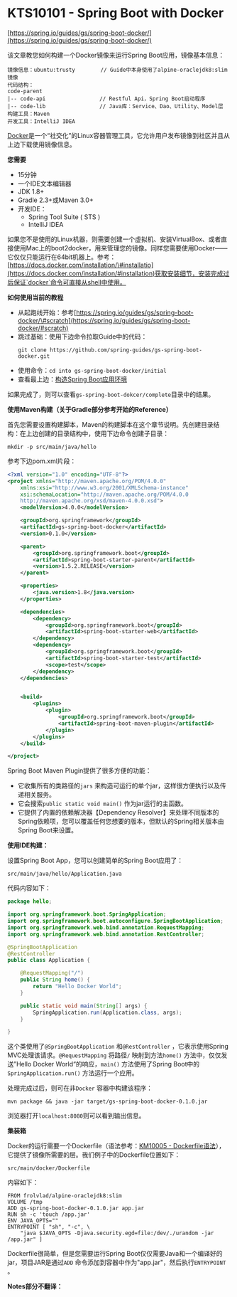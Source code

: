 # KTS10101 - Spring Boot with Docker

[https://spring.io/guides/gs/spring-boot-docker/](https://spring.io/guides/gs/spring-boot-docker/)

该文章教您如何构建一个Docker镜像来运行Spring Boot应用，镜像基本信息：

```
镜像信息：ubuntu:trusty        // Guide中本身使用了alpine-oraclejdk8:slim镜像
代码结构：
code-parent
|-- code-api                 // Restful Api，Spring Boot启动程序
|-- code-lib                 // Java库：Service、Dao、Utility、Model层
构建工具：Maven
开发工具：IntelliJ IDEA
```

[Docker](https://docker.com/)是一个“社交化”的Linux容器管理工具，它允许用户发布镜像到社区并且从上边下载使用镜像信息。

**您需要**

* 15分钟
* 一个IDE文本编辑器
* JDK 1.8+
* Gradle 2.3+或Maven 3.0+
* 开发IDE：
  * Spring Tool Suite \( STS \)
  * IntelliJ IDEA

如果您不是使用的Linux机器，则需要创建一个虚拟机、安装VirtualBox、或者直接使用Mac上的boot2docker，用来管理您的镜像。同样您需要使用Docker——它仅仅只能运行在64bit机器上。参考：[https://docs.docker.com/installation/\#installatio](https://docs.docker.com/installation/#installation)获取安装细节，安装完成过后保证`docker`命令可直接从shell中使用。

**如何使用当前的教程**

* 从起跑线开始：参考[https://spring.io/guides/gs/spring-boot-docker/\#scratch](https://spring.io/guides/gs/spring-boot-docker/#scratch)
* 跳过基础：使用下边命令拉取Guide中的代码：
  ```
  git clone https://github.com/spring-guides/gs-spring-boot-docker.git
  ```
* 使用命令：`cd into gs-spring-boot-docker/initial`
* 查看最上边：[构造Spring Boot应用环境](https://spring.io/guides/gs/spring-boot-docker/#initial)

如果完成了，则可以查看`gs-spring-boot-dokcer/complete`目录中的结果。

**使用Maven构建（关于Gradle部分参考开始的Reference）**

首先您需要设置构建脚本，Maven的构建脚本在这个章节说明。先创建目录结构：在上边创建的目录结构中，使用下边命令创建子目录：

```
mkdir -p src/main/java/hello
```

参考下边pom.xml片段：

```xml
<?xml version="1.0" encoding="UTF-8"?>
<project xmlns="http://maven.apache.org/POM/4.0.0" 
    xmlns:xsi="http://www.w3.org/2001/XMLSchema-instance"
    xsi:schemaLocation="http://maven.apache.org/POM/4.0.0 
    http://maven.apache.org/xsd/maven-4.0.0.xsd">
    <modelVersion>4.0.0</modelVersion>

    <groupId>org.springframework</groupId>
    <artifactId>gs-spring-boot-docker</artifactId>
    <version>0.1.0</version>

    <parent>
        <groupId>org.springframework.boot</groupId>
        <artifactId>spring-boot-starter-parent</artifactId>
        <version>1.5.2.RELEASE</version>
    </parent>

    <properties>
        <java.version>1.8</java.version>
    </properties>

    <dependencies>
        <dependency>
            <groupId>org.springframework.boot</groupId>
            <artifactId>spring-boot-starter-web</artifactId>
        </dependency>
        <dependency>
            <groupId>org.springframework.boot</groupId>
            <artifactId>spring-boot-starter-test</artifactId>
            <scope>test</scope>
        </dependency>
    </dependencies>


    <build>
        <plugins>
            <plugin>
                <groupId>org.springframework.boot</groupId>
                <artifactId>spring-boot-maven-plugin</artifactId>
            </plugin>
        </plugins>
    </build>

</project>
```

Spring Boot Maven Plugin提供了很多方便的功能：

* 它收集所有的类路径的`jars` 来构造可运行的单个jar，这样很方便执行以及传递相关服务。
* 它会搜索`public static void main()` 作为jar运行的主函数。
* 它提供了内置的依赖解决器【Dependency Resolver】来处理不同版本的Spring依赖项，您可以覆盖任何您想要的版本，但默认的Spring相关版本由Spring Boot来设置。

**使用IDE构建：**

设置Spring Boot App，您可以创建简单的Spring Boot应用了：

```
src/main/java/hello/Application.java
```

代码内容如下：

```java
package hello;

import org.springframework.boot.SpringApplication;
import org.springframework.boot.autoconfigure.SpringBootApplication;
import org.springframework.web.bind.annotation.RequestMapping;
import org.springframework.web.bind.annotation.RestController;

@SpringBootApplication
@RestController
public class Application {

    @RequestMapping("/")
    public String home() {
        return "Hello Docker World";
    }

    public static void main(String[] args) {
        SpringApplication.run(Application.class, args);
    }

}
```

这个类使用了`@SpringBootApplication` 和`@RestController` ，它表示使用Spring MVC处理该请求。`@RequestMapping` 将路径`/` 映射到方法`home()` 方法中，仅仅发送”Hello Docker World“的响应，`main()` 方法使用了Spring Boot中的`SpringApplication.run()` 方法运行一个应用。

处理完成过后，则可在非`Docker` 容器中构建该程序：

```
mvn package && java -jar target/gs-spring-boot-docker-0.1.0.jar
```

浏览器打开`localhost:8080`则可以看到输出信息。

**集装箱**

Docker的运行需要一个Dockerfile（语法参考：[KM10005 - Dockerfile语法](/reference/basic-knowledge/131docker/km10005-dockerfileyu-fa.md)），它提供了镜像所需要的层。我们例子中的Dockerfile位置如下：

```
src/main/docker/Dockerfile
```

内容如下：

```shell
FROM frolvlad/alpine-oraclejdk8:slim
VOLUME /tmp
ADD gs-spring-boot-docker-0.1.0.jar app.jar
RUN sh -c 'touch /app.jar'
ENV JAVA_OPTS=""
ENTRYPOINT [ "sh", "-c", \ 
    "java $JAVA_OPTS -Djava.security.egd=file:/dev/./urandom -jar /app.jar" ]
```

Dockerfile很简单，但是您需要运行Spring Boot仅仅需要Java和一个编译好的jar，项目JAR是通过`ADD` 命令添加到容器中作为"app.jar"，然后执行`ENTRYPOINT` 。

**Notes部分不翻译：**



